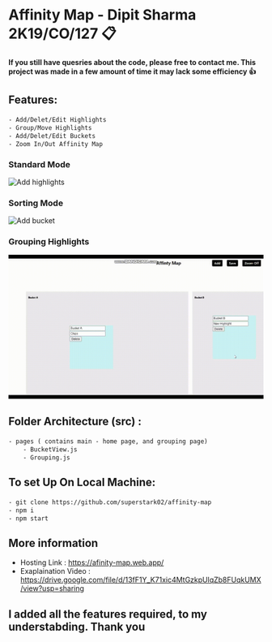 # Affinity Map - Dipit Sharma 2K19/CO/127 📋 

#### If you still have quesries about the code, please free to contact me. This project was made in a few amount of time it may lack some efficiency 👍

## Features:

    - Add/Delet/Edit Highlights 
    - Group/Move Highlights
    - Add/Delet/Edit Buckets
    - Zoom In/Out Affinity Map 

### Standard Mode
![Add highlights](./sort.gif)

### Sorting Mode
![Add bucket](./standard.gif)

### Grouping Highlights
![Pan And Zoom](./grouping.gif)

## Folder Architecture (src) :

    - pages ( contains main - home page, and grouping page)
        - BucketView.js
        - Grouping.js

## To set Up On Local Machine:

    - git clone https://github.com/superstark02/affinity-map
    - npm i
    - npm start

## More information
* Hosting Link : https://afinity-map.web.app/
* Exaplaination Video : https://drive.google.com/file/d/13fF1Y_K71xic4MtGzkpUlqZb8FUqkUMX/view?usp=sharing

## I added all the features required, to my understabding. Thank you 

